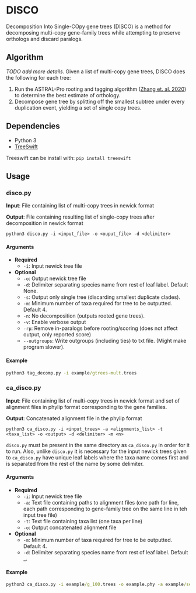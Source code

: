 # DISCO

Decomposition Into Single-COpy gene trees (DISCO) is a method for decomposing multi-copy gene-family trees while attempting to preserve orthologs and discard paralogs.

## Algorithm

*TODO add more details.* Given a list of multi-copy gene trees, DISCO does the following for each tree:

1. Run the ASTRAL-Pro rooting and tagging algorithm ([Zhang et. al. 2020](https://doi.org/10.1093/molbev/msaa139)) to determine the best estimate of orthology.
2. Decompose gene tree by splitting off the smallest subtree under every duplication event, yielding a set of single copy trees.

## Dependencies

- Python 3
- [TreeSwift](https://github.com/niemasd/TreeSwift)

Treeswift can be install with: `pip install treeswift`

## Usage

### disco.py

**Input**: File containing list of multi-copy trees in newick format

**Output**: File containing resulting list of single-copy trees after decomposition in newick format

```
python3 disco.py -i <input_file> -o <ouput_file> -d <delimiter>
```

#### Arguments

- **Required**
  - `-i`: Input newick tree file
- **Optional**
  - `-o`: Output newick tree file
  - `-d`: Delimiter separating species name from rest of leaf label. Default None.
  - `-s`: Output only single tree (discarding smallest duplicate clades).
  - `-m`: Minimum number of taxa required for tree to be outputted. Default 4.
  - `-n`: No decomposition (outputs rooted gene trees).
  - `-v`: Enable verbose output
  - `-rp`: Remove in-paralogs before rooting/scoring (does not affect output, only reported score)
  - `--outgroups`: Write outgroups (including ties) to txt file. (Might make program slower).

#### Example

```cmd
python3 tag_decomp.py -i example/gtrees-mult.trees
```

### ca_disco.py

**Input**: File containing list of multi-copy trees in newick format and set of alignment files in phylip format corresponding to the gene families.

**Output**: Concatenated alignment file in the phylip format

```
python3 ca_disco.py -i <input_trees> -a <alignments_list> -t <taxa_list> -o <output> -d <delimiter> -m <n> 
```

`disco.py` must be present in the same directory as `ca_disco.py` in order for it to run. Also, unlike `disco.py` it is necessary for the input newick trees given to `ca_disco.py` have unique leaf labels where the taxa name comes first and is separated from the rest of the name by some delimiter. 

#### Arguments

- **Required**
  - `-i`: Input newick tree file
  - `-a`: Text file containing paths to alignment files (one path for line, each path corresponding to gene-family tree on the same line in teh input tree file)
  - `-t`: Text file containing taxa list (one taxa per line)
  - `-o`: Output concatenated alignment file
- **Optional**
  - `-m`: Minimum number of taxa required for tree to be outputted. Default 4.
  - `-d`: Delimiter separating species name from rest of leaf label. Default _.

#### Example

```cmd
python3 ca_disco.py -i example/g_100.trees -o example.phy -a example/seq_list.txt -t example/taxa_list.txt
```
